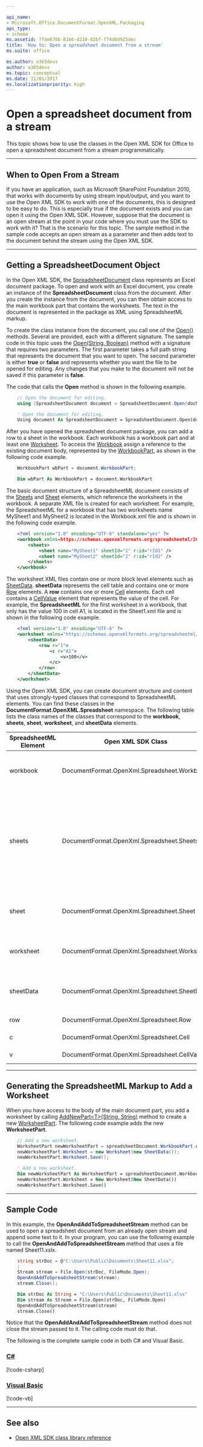 ```yaml
---

api_name:
- Microsoft.Office.DocumentFormat.OpenXML.Packaging
api_type:
- schema
ms.assetid: 7fde676b-81b6-4210-82bf-f74d0d925dec
title: 'How to: Open a spreadsheet document from a stream'
ms.suite: office

ms.author: o365devx
author: o365devx
ms.topic: conceptual
ms.date: 11/01/2017
ms.localizationpriority: high
---
```

# Open a spreadsheet document from a stream

This topic shows how to use the classes in the Open XML SDK for
Office to open a spreadsheet document from a stream programmatically.



---------------------------------------------------------------------------------
## When to Open From a Stream 
If you have an application, such as Microsoft SharePoint Foundation
2010, that works with documents by using stream input/output, and you
want to use the Open XML SDK to work with one of the documents, this
is designed to be easy to do. This is especially true if the document
exists and you can open it using the Open XML SDK. However, suppose
that the document is an open stream at the point in your code where you
must use the SDK to work with it? That is the scenario for this topic.
The sample method in the sample code accepts an open stream as a
parameter and then adds text to the document behind the stream using the
Open XML SDK.


--------------------------------------------------------------------------------
## Getting a SpreadsheetDocument Object 

In the Open XML SDK, the [SpreadsheetDocument](https://msdn.microsoft.com/library/office/documentformat.openxml.packaging.spreadsheetdocument.aspx) class represents an
Excel document package. To open and work with an Excel document, you
create an instance of the **SpreadsheetDocument** class from the document.
After you create the instance from the document, you can then obtain
access to the main workbook part that contains the worksheets. The text
in the document is represented in the package as XML using SpreadsheetML
markup.

To create the class instance from the document, you call one of the
[Open()](https://msdn.microsoft.com/library/office/documentformat.openxml.packaging.spreadsheetdocument.open.aspx) methods. Several are provided, each
with a different signature. The sample code in this topic uses the [Open(String, Boolean)](https://msdn.microsoft.com/library/office/cc562356.aspx) method with a
signature that requires two parameters. The first parameter takes a full
path string that represents the document that you want to open. The
second parameter is either **true** or **false** and represents whether you want the file to
be opened for editing. Any changes that you make to the document will
not be saved if this parameter is **false**.

The code that calls the **Open** method is
shown in the following example.

```csharp
    // Open the document for editing.
    using (SpreadsheetDocument document = SpreadsheetDocument.Open(docName, true))
```

```vb
    ' Open the document for editing.
    Using document As SpreadsheetDocument = SpreadsheetDocument.Open(docName, True)
```

After you have opened the spreadsheet document package, you can add a
row to a sheet in the workbook. Each workbook has a workbook part and at
least one [Worksheet](https://msdn.microsoft.com/library/office/documentformat.openxml.spreadsheet.worksheet.aspx). To access the [Workbook](https://msdn.microsoft.com/library/office/documentformat.openxml.spreadsheet.workbook.aspx) assign a reference to the existing
document body, represented by the [WorkbookPart](https://msdn.microsoft.com/library/office/documentformat.openxml.spreadsheet.workbook.workbookpart.aspx), as shown in the following
code example.

```csharp
    WorkbookPart wbPart = document.WorkbookPart;
```

```vb
    Dim wbPart As WorkbookPart = document.WorkbookPart
```

The basic document structure of a SpreadsheetML document consists of the
[Sheets](https://msdn.microsoft.com/library/office/documentformat.openxml.spreadsheet.sheets.aspx) and [Sheet](https://msdn.microsoft.com/library/office/documentformat.openxml.spreadsheet.sheet.aspx) elements, which reference the
worksheets in the workbook. A separate XML file is created for each
worksheet. For example, the SpreadsheetML for a workbook that has two
worksheets name MySheet1 and MySheet2 is located in the Workbook.xml
file and is shown in the following code example.

```xml
    <?xml version="1.0" encoding="UTF-8" standalone="yes" ?> 
    <workbook xmlns=https://schemas.openxmlformats.org/spreadsheetml/2006/main xmlns:r="https://schemas.openxmlformats.org/officeDocument/2006/relationships">
        <sheets>
            <sheet name="MySheet1" sheetId="1" r:id="rId1" /> 
            <sheet name="MySheet2" sheetId="2" r:id="rId2" /> 
        </sheets>
    </workbook>
```

The worksheet XML files contain one or more block level elements such as
[SheetData](https://msdn.microsoft.com/library/office/documentformat.openxml.spreadsheet.sheetdata.aspx). **sheetData** represents the cell table and contains
one or more [Row](https://msdn.microsoft.com/library/office/documentformat.openxml.spreadsheet.row.aspx) elements. A **row** contains one or more [Cell](https://msdn.microsoft.com/library/office/documentformat.openxml.spreadsheet.cell.aspx) elements. Each cell contains a [CellValue](https://msdn.microsoft.com/library/office/documentformat.openxml.spreadsheet.cellvalue.aspx) element that represents the value
of the cell. For example, the **SpreadsheetML**
for the first worksheet in a workbook, that only has the value 100 in
cell A1, is located in the Sheet1.xml file and is shown in the following
code example.

```xml
    <?xml version="1.0" encoding="UTF-8" ?> 
    <worksheet xmlns="https://schemas.openxmlformats.org/spreadsheetml/2006/main">
        <sheetData>
            <row r="1">
                <c r="A1">
                    <v>100</v> 
                </c>
            </row>
        </sheetData>
    </worksheet>
```

Using the Open XML SDK, you can create document structure and
content that uses strongly-typed classes that correspond to
SpreadsheetML elements. You can find these classes in the **DocumentFormat.OpenXML.Spreadsheet** namespace. The
following table lists the class names of the classes that correspond to
the **workbook**, **sheets**, **sheet**, **worksheet**, and **sheetData** elements.

SpreadsheetML Element|Open XML SDK Class|Description
--|--|--
workbook|DocumentFormat.OpenXml.Spreadsheet.Workbook|The root element for the main document part.
sheets|DocumentFormat.OpenXml.Spreadsheet.Sheets|The container for the block level structures such as sheet, fileVersion, and others specified in the [ISO/IEC 29500](https://www.iso.org/standard/71691.html) specification.
sheet|DocumentFormat.OpenXml.Spreadsheet.Sheet|A sheet that points to a sheet definition file.
worksheet|DocumentFormat.OpenXml.Spreadsheet.Worksheet|A sheet definition file that contains the sheet data.
sheetData|DocumentFormat.OpenXml.Spreadsheet.SheetData|The cell table, grouped together by rows.
row|DocumentFormat.OpenXml.Spreadsheet.Row|A row in the cell table.
c|DocumentFormat.OpenXml.Spreadsheet.Cell|A cell in a row.
v|DocumentFormat.OpenXml.Spreadsheet.CellValue|The value of a cell.


--------------------------------------------------------------------------------
## Generating the SpreadsheetML Markup to Add a Worksheet 
When you have access to the body of the main document part, you add a
worksheet by calling [AddNewPart\<T\>(String, String)](https://msdn.microsoft.com/library/office/cc562372.aspx) method to
create a new [WorksheetPart](https://msdn.microsoft.com/library/office/documentformat.openxml.spreadsheet.worksheet.worksheetpart.aspx). The following code example
adds the new **WorksheetPart**.

```csharp
    // Add a new worksheet.
    WorksheetPart newWorksheetPart = spreadsheetDocument.WorkbookPart.AddNewPart<WorksheetPart>();
    newWorksheetPart.Worksheet = new Worksheet(new SheetData());
    newWorksheetPart.Worksheet.Save();
```

```vb
    ' Add a new worksheet.
    Dim newWorksheetPart As WorksheetPart = spreadsheetDocument.WorkbookPart.AddNewPart(Of WorksheetPart)()
    newWorksheetPart.Worksheet = New Worksheet(New SheetData())
    newWorksheetPart.Worksheet.Save()
```

--------------------------------------------------------------------------------
## Sample Code 
In this example, the **OpenAndAddToSpreadsheetStream** method can be used
to open a spreadsheet document from an already open stream and append
some text to it. In your program, you can use the following example to
call the **OpenAndAddToSpreadsheetStream**
method that uses a file named Sheet11.xslx.

```csharp
    string strDoc = @"C:\Users\Public\Documents\Sheet11.xlsx";
    ;
    Stream stream = File.Open(strDoc, FileMode.Open);
    OpenAndAddToSpreadsheetStream(stream);
    stream.Close();
```

```vb
    Dim strDoc As String = "C:\Users\Public\Documents\Sheet11.xlsx"
    Dim stream As Stream = File.Open(strDoc, FileMode.Open)
    OpenAndAddToSpreadsheetStream(stream)
    stream.Close()
```

Notice that the **OpenAddAndAddToSpreadsheetStream** method does not
close the stream passed to it. The calling code must do that.

The following is the complete sample code in both C\# and Visual Basic.

### [C#](#tab/cs)
[!code-csharp[](../../samples/spreadsheet/open_from_a_stream/cs/Program.cs)]

### [Visual Basic](#tab/vb)
[!code-vb[](../../samples/spreadsheet/open_from_a_stream/vb/Program.vb)]

--------------------------------------------------------------------------------
## See also 


- [Open XML SDK class library reference](/office/open-xml/open-xml-sdk)
